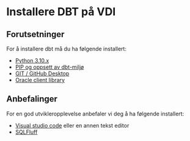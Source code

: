 # Installere DBT på VDI

## Forutsetninger

For å installere dbt må du ha følgende installert:

- [Python 3.10.x](python.md)
- [PIP og oppsett av dbt-miljø](standard-dbt-oppsett.md)
- [GIT / GitHub Desktop](git.md)
- [Oracle client library](oracle-client-library.md)

## Anbefalinger

For en god utvikleropplevelse anbefaler vi deg å ha følgende installert:

- [Visual studio code](vscode.md) eller en annen tekst editor
- [SQLFluff](sqlfluff.md)

